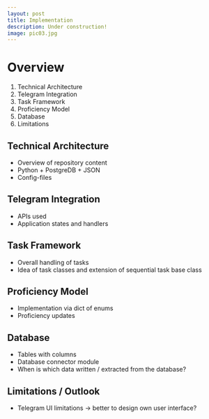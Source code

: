 ```yaml
---
layout: post
title: Implementation
description: Under construction!
image: pic03.jpg
---
```


# Overview
1. Technical Architecture
1. Telegram Integration
1. Task Framework
1. Proficiency Model
1. Database
1. Limitations

## Technical Architecture
* Overview of repository content
* Python + PostgreDB + JSON 
* Config-files

## Telegram Integration
* APIs used
* Application states and handlers

## Task Framework
* Overall handling of tasks
* Idea of task classes and extension of sequential task base class

## Proficiency Model
* Implementation via dict of enums
* Proficiency updates

## Database
* Tables with columns 
* Database connector module
* When is which data written / extracted from the database?

## Limitations / Outlook
* Telegram UI limitations -> better to design own user interface?
